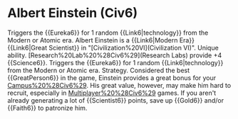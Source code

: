 # Albert Einstein (Civ6)

Triggers the {{Eureka6}} for 1 random {{Link6|technology}} from the Modern or Atomic era.
Albert Einstein is a {{Link6|Modern Era}} {{Link6|Great Scientist}} in "[Civilization%20VI](Civilization VI)".
Unique ability.
[Research%20Lab%20%28Civ6%29](Research Labs) provide +4 {{Science6}}. Triggers the {{Eureka6}} for 1 random {{Link6|technology}} from the Modern or Atomic era.
Strategy.
Considered the best {{GreatPerson6}} in the game, Einstein provides a great bonus for your [Campus%20%28Civ6%29](Campuses). His great value, however, may make him hard to recruit, especially in [Multiplayer%20%28Civ6%29](multiplayer) games. If you aren't already generating a lot of {{Scientist6}} points, save up {{Gold6}} and/or {{Faith6}} to patronize him.